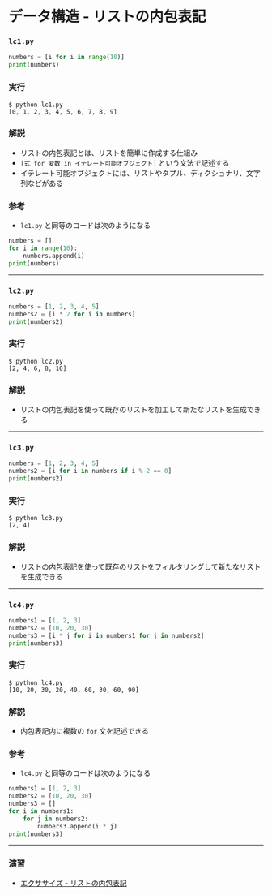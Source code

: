 # データ構造 - リストの内包表記

### `lc1.py`

``` python
numbers = [i for i in range(10)]
print(numbers)
```

### 実行

``` 
$ python lc1.py
[0, 1, 2, 3, 4, 5, 6, 7, 8, 9]
```

### 解説

* リストの内包表記とは、リストを簡単に作成する仕組み
* `[式 for 変数 in イテレート可能オブジェクト]` という文法で記述する
* イテレート可能オブジェクトには、リストやタプル、ディクショナリ、文字列などがある

### 参考

* `lc1.py` と同等のコードは次のようになる

``` python
numbers = []
for i in range(10):
    numbers.append(i)
print(numbers)
```

---

### `lc2.py`

``` python
numbers = [1, 2, 3, 4, 5]
numbers2 = [i * 2 for i in numbers]
print(numbers2)
```

### 実行

``` 
$ python lc2.py
[2, 4, 6, 8, 10]
```

### 解説

* リストの内包表記を使って既存のリストを加工して新たなリストを生成できる

---

### `lc3.py`

``` python
numbers = [1, 2, 3, 4, 5]
numbers2 = [i for i in numbers if i % 2 == 0]
print(numbers2)
```

### 実行

``` 
$ python lc3.py
[2, 4]
```

### 解説

* リストの内包表記を使って既存のリストをフィルタリングして新たなリストを生成できる

---

### `lc4.py`

``` python
numbers1 = [1, 2, 3]
numbers2 = [10, 20, 30]
numbers3 = [i * j for i in numbers1 for j in numbers2]
print(numbers3)
```

### 実行

``` 
$ python lc4.py
[10, 20, 30, 20, 40, 60, 30, 60, 90]
```

### 解説

* 内包表記内に複数の `for` 文を記述できる

### 参考

* `lc4.py` と同等のコードは次のようになる

``` python
numbers1 = [1, 2, 3]
numbers2 = [10, 20, 30]
numbers3 = []
for i in numbers1:
    for j in numbers2:
        numbers3.append(i * j)
print(numbers3)
```

---

### 演習

* [エクササイズ - リストの内包表記](../ex/08_basic_ex.md)
